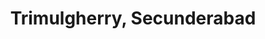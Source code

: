 ---
title: Trimulgherry, Secunderabad
url: /trimulgherry-secunderabad/
latitude: 17.479
longitude: 78.513
---